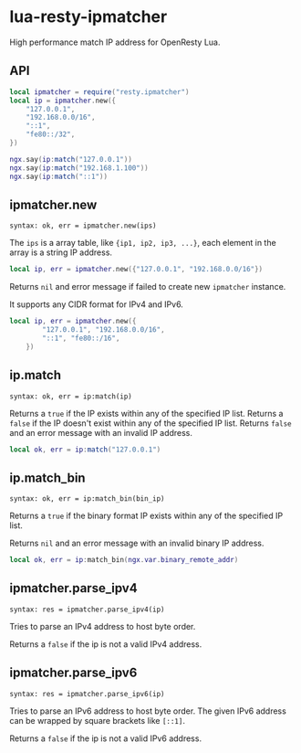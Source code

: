 # lua-resty-ipmatcher

High performance match IP address for OpenResty Lua.

## API

```lua
local ipmatcher = require("resty.ipmatcher")
local ip = ipmatcher.new({
    "127.0.0.1",
    "192.168.0.0/16",
    "::1",
    "fe80::/32",
})

ngx.say(ip:match("127.0.0.1"))
ngx.say(ip:match("192.168.1.100"))
ngx.say(ip:match("::1"))
```

## ipmatcher.new

`syntax: ok, err = ipmatcher.new(ips)`

The `ips` is a array table, like `{ip1, ip2, ip3, ...}`,
each element in the array is a string IP address.

```lua
local ip, err = ipmatcher.new({"127.0.0.1", "192.168.0.0/16"})
```

Returns `nil` and error message if failed to create new `ipmatcher` instance.

It supports any CIDR format for IPv4 and IPv6.

```lua
local ip, err = ipmatcher.new({
        "127.0.0.1", "192.168.0.0/16",
        "::1", "fe80::/16",
    })
```

## ip.match

`syntax: ok, err = ip:match(ip)`

Returns a `true` if the IP exists within any of the specified IP list.
Returns a `false` if the IP doesn't exist within any of the specified IP list.
Returns `false` and an error message with an invalid IP address.

```lua
local ok, err = ip:match("127.0.0.1")
```

## ip.match_bin

`syntax: ok, err = ip:match_bin(bin_ip)`

Returns a `true` if the binary format IP exists within any of the specified IP list.

Returns `nil` and an error message with an invalid binary IP address.

```lua
local ok, err = ip:match_bin(ngx.var.binary_remote_addr)
```

## ipmatcher.parse_ipv4

`syntax: res = ipmatcher.parse_ipv4(ip)`

Tries to parse an IPv4 address to host byte order.

Returns a `false` if the ip is not a valid IPv4 address.


## ipmatcher.parse_ipv6

`syntax: res = ipmatcher.parse_ipv6(ip)`

Tries to parse an IPv6 address to host byte order. The given IPv6 address
can be wrapped by square brackets like `[::1]`.

Returns a `false` if the ip is not a valid IPv6 address.
